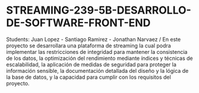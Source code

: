 # STREAMING-239-5B-DESARROLLO-DE-SOFTWARE-FRONT-END
Students: Juan Lopez - Santiago Ramirez - Jonathan Narvaez / 
 En este proyecto se desarrollara una plataforma de streaming la cual podra implementar  las restricciones de integridad para mantener la consistencia de los datos, la optimización del rendimiento mediante índices y técnicas de escalabilidad, la aplicación de medidas de seguridad para proteger la información sensible, la documentación detallada del diseño y la lógica de la base de datos, y la capacidad para cumplir con los requisitos del proyecto.
